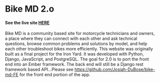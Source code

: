 # Bike MD 2.o
#### See the live site [HERE](bike-md.herokuapp.com)
Bike MD is a community based site for motorcycle technicians and owners, a place where they can connect with each other and ask technical questions, browse common problems and solutions by model, and help each other troubleshoot bikes more efficiently. This website was originally built as a final project for the Iron Yard. It was developed with Python, Django, JavaScript, and PostgreSQL. The goal for 2.0 is to port the front end into an Ember framework. The back end
will still be a Django rest framework based API...Please see https://github.com/Josiah-DuBose/bike-md-FE for the front
end portion of the app.

